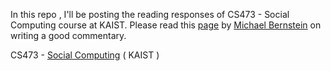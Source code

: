 In this repo , I'll be posting the reading responses of CS473 - Social Computing course at KAIST. Please read this [page](https://hcicourses.stanford.edu/cs376/2018/critique_format.php) by [Michael Bernstein](https://hci.stanford.edu/msb/) on writing a good commentary.

CS473 - [Social Computing](https://www.kixlab.org/courses/cs473-fall-2018/index.html) ( KAIST ) 
